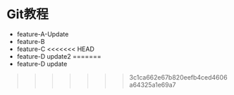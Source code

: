 # Git教程
- feature-A-Update
- feature-B
- feature-C
<<<<<<< HEAD
- feature-D update2
=======
- feature-D update
>>>>>>> 3c1ca662e67b820eefb4ced4606a64325a1e69a7
